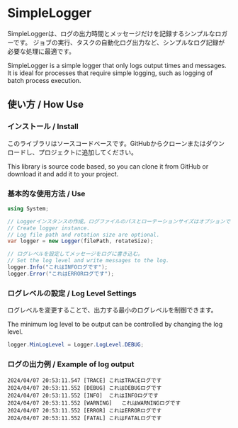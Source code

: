 # SimpleLogger

SimpleLoggerは、ログの出力時間とメッセージだけを記録するシンプルなロガーです。
ジョブの実行、タスクの自動化ログ出力など、シンプルなログ記録が必要な処理に最適です。

SimpleLogger is a simple logger that only logs output times and messages.
It is ideal for processes that require simple logging, such as logging of batch process execution.

## 使い方 / How Use

### インストール / Install

このライブラリはソースコードベースです。GitHubからクローンまたはダウンロードし、プロジェクトに追加してください。

This library is source code based, so you can clone it from GitHub or download it and add it to your project.

### 基本的な使用方法 / Use

```csharp
using System;

// Loggerインスタンスの作成。ログファイルのパスとローテーションサイズはオプションです。
// Create logger instance.
// Log file path and rotation size are optional.
var logger = new Logger(filePath, rotateSize);

// ログレベルを設定してメッセージをログに書き込む。
// Set the log level and write messages to the log.
logger.Info("これはINFOログです");
logger.Error("これはERRORログです");

```

### ログレベルの設定 / Log Level Settings

ログレベルを変更することで、出力する最小のログレベルを制御できます。

The minimum log level to be output can be controlled by changing the log level.

```csharp
logger.MinLogLevel = Logger.LogLevel.DEBUG;
```

### ログの出力例 / Example of log output

```log
2024/04/07 20:53:11.547	[TRACE]	これはTRACEログです
2024/04/07 20:53:11.552	[DEBUG]	これはDEBUGログです
2024/04/07 20:53:11.552	[INFO]	これはINFOログです
2024/04/07 20:53:11.552	[WARNING]	これはWARNINGログです
2024/04/07 20:53:11.552	[ERROR]	これはERRORログです
2024/04/07 20:53:11.552	[FATAL]	これはFATALログです
```
